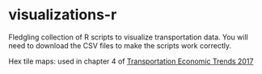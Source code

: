 # visualizations-r

Fledgling collection of R scripts to visualize transportation data. You will need to download the CSV files to make the scripts work correctly.

Hex tile maps: used in chapter 4 of [Transportation Economic Trends 2017](https://www.bts.gov/browse-statistical-products-and-data/transportation-economic-trends/tet-2017-chapter-4)
